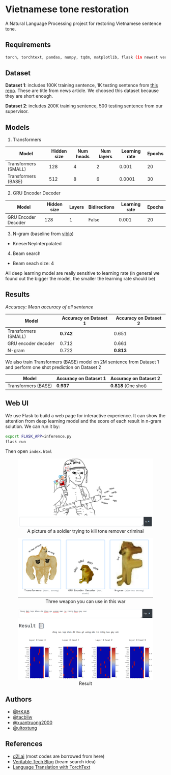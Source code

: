 
# Vietnamese tone restoration

A Natural Language Processing project for restoring Vietnamese sentence tone.


## Requirements 

```bash 
torch, torchtext, pandas, numpy, tqdm, matplotlib, flask (in newest version)
```
    
## Dataset

**Dataset 1**: includes 100K training sentence, 1K testing sentence from [this repo](https://github.com/binhvq/news-corpus#full-txttitle--description--body-v1). These are title from news article. We choosed this dataset because they are short enough.

**Dataset 2**: includes 200K training sentence, 500 testing sentence from our supervisor.

## Models

1. Transformers

| Model  | Hidden size | Num heads | Num layers | Learning rate | Epochs |
| ------------- | ------------- | ------------- | ------------- | ------------- | ------------- |
| Transformers (SMALL)  | 128  | 4 | 2 | 0.001 | 20
| Transformers (BASE)  | 512  | 8 | 6 | 0.0001 | 30

2. GRU Encoder Decoder

| Model  | Hidden size | Layers | Bidirections | Learning rate | Epochs |
| ------------- | ------------- | ------------- | ------------- | ------------- | ------------- |
| GRU Encoder Decoder  | 128  | 1 | False | 0.001 | 20

3. N-gram (baseline from [viblo](https://viblo.asia/p/language-modeling-mo-hinh-ngon-ngu-va-bai-toan-them-dau-cau-trong-tieng-viet-1VgZveV2KAw))

+ KneserNeyInterpolated

4. Beam search
 + Beam seach size: 4

All deep learning model are really sensitive to learning rate (in general we found out the bigger the model, the smaller the learning rate should be)

## Results

*Accuracy: Mean accuracy of all sentence*

| Model  | Accuracy on Dataset 1 | Accuracy on Dataset 2 |
| ------------- | ------------- | ------------- |
| Transformers (SMALL)  | **0.742**  | 0.651 |
| GRU encoder decoder  | 0.712  | 0.661 |
| N-gram  | 0.722  | **0.813** |

We also train Transformers (BASE) model on 2M sentence from Dataset 1 and perform one shot prediction on Dataset 2

| Model  | Accuracy on Dataset 1 | Accuracy on Dataset 2 |
| ------------- | ------------- | ------------- |
| Transformers (BASE) | **0.937** | **0.818** (One shot) |

## Web UI

We use Flask to build a web page for interactive experience. It can show the attention from deep learning model and the score of each result in n-gram solution. 
We can run it by:
```bash 
export FLASK_APP=inference.py
flask run
```
Then open `index.html`

<figure>
  <img src="./assets/home.png" title="A picture of a soldier trying to kill tone remover criminal" />
  <figcaption style="text-align: center;">A picture of a soldier trying to kill tone remover criminal</figcaption>
</figure>

<figure>
  <img src="./assets/weapon.png" title="Three weapon you can use in this war" />
  <figcaption style="text-align: center;">Three weapon you can use in this war </figcaption>
</figure>

<figure>
  <img src="./assets/result.png" title="Result" />
  <figcaption style="text-align: center;">Result </figcaption>
</figure>

## Authors

- [@HKAB](https://www.github.com/HKAB)
- [@tacbliw](https://github.com/tacbliw)
- [@xuantruong2000](https://github.com/xuantruong2000)
- [@ultoxtung](https://github.com/ultoxtung)

## References

- [d2l.ai](https://d2l.ai/) (most codes are borrowed from here)
- [Veritable Tech Blog](https://blog.ceshine.net/post/implementing-beam-search-part-1/) (beam search idea)
- [Language Translation with TorchText](https://pytorch.org/tutorials/beginner/torchtext_translation_tutorial.html)
